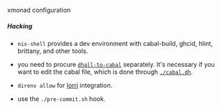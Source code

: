 xmonad configuration

##### Hacking

-   `nix-shell` provides a dev environment with cabal-build, ghcid,
    hlint, brittany, and other tools.

-   you need to procure
    [`dhall-to-cabal`](https://github.com/dhall-lang/dhall-to-cabal)
    separately. It's necessary if you want to edit the cabal file, which
    is done through [`./cabal.dh`](./cabal.dh).

-   `direnv allow` for [lorri](https://github.com/target/lorri)
    integration.

-   use the `./pre-commit.sh` hook.
